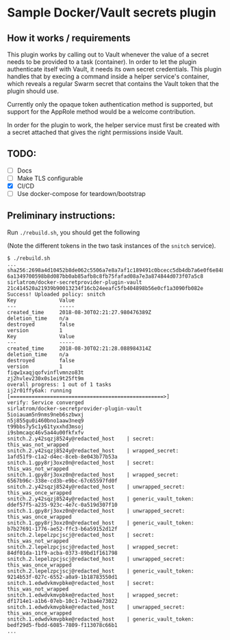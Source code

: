 # Sample Docker/Vault secrets plugin

## How it works / requirements

This plugin works by calling out to Vault whenever the value of a secret needs to be provided to a task (container). In order to let the plugin authenticate itself with Vault, it needs its own secret credentials. This plugin handles that by execing a command inside a helper service's container, which reveals a regular Swarm secret that contains the Vault token that the plugin should use.

Currently only the opaque token authentication method is supported, but support for the AppRole method would be a welcome contribution.

In order for the plugin to work, the helper service must first be created with a secret attached that gives the right permissions inside Vault.

## TODO:

- [ ] Docs
- [ ] Make TLS configurable
- [x] CI/CD
- [ ] Use docker-compose for teardown/bootstrap

## Preliminary instructions:

Run `./rebuild.sh`, you should get the following

(Note the different tokens in the two task instances of the `snitch` service).

```console
$ ./rebuild.sh
...
sha256:2698a4d10452b8de062c5506a7e8a7af1c189491c0bcecc5db4db7a6e0f6e848
6a1349700598b8d087bb0ab85afb8c8fb75fafad08a7e3a874844d073f07a5c8
sirlatrom/docker-secretprovider-plugin-vault
21c414520a21939b90013234f16cb24eeafc5fb404898b56e0cf1a3090fb082e
Success! Uploaded policy: snitch
Key              Value
---              -----
created_time     2018-08-30T02:21:27.980476389Z
deletion_time    n/a
destroyed        false
version          1
Key              Value
---              -----
created_time     2018-08-30T02:21:28.088984314Z
deletion_time    n/a
destroyed        false
version          1
fiqw1xaqjqofvinflvmnzo83t
zj2hvlev230x0s1ei9t25ft9m
overall progress: 1 out of 1 tasks
ij2r01ffy6ak: running   [==================================================>]
verify: Service converged
sirlatrom/docker-secretprovider-plugin-vault
5ioiauam5n9nms9neb6szbwxj
n5j855gu0i460bno1aaw3neq9
t99bbs7y5c1y61tyxxhd3msoj
i9sbmcaqc46v5a44u00fkfxfv
snitch.2.y42sqzj8524y@redacted_host    | secret:              this_was_not_wrapped
snitch.2.y42sqzj8524y@redacted_host    | wrapped_secret:      1afd51f9-c1a2-d4ec-8ceb-8e043b77b53a
snitch.1.gpy8rj3oxz0n@redacted_host    | secret:              this_was_not_wrapped
snitch.1.gpy8rj3oxz0n@redacted_host    | wrapped_secret:      6567b96c-338e-cd3b-e9bc-67c65597fd0f
snitch.2.y42sqzj8524y@redacted_host    | unwrapped_secret:    this_was_once_wrapped
snitch.2.y42sqzj8524y@redacted_host    | generic_vault_token: ddef57f5-a235-923c-4e7c-0a519d307f10
snitch.1.gpy8rj3oxz0n@redacted_host    | unwrapped_secret:    this_was_once_wrapped
snitch.1.gpy8rj3oxz0n@redacted_host    | generic_vault_token: b7b27691-1776-ae52-ffc3-b6a59152d12f
snitch.2.lepelzpcjscj@redacted_host    | secret:              this_was_not_wrapped
snitch.2.lepelzpcjscj@redacted_host    | wrapped_secret:      84df01da-11f9-acba-0373-89bd1f161798
snitch.2.lepelzpcjscj@redacted_host    | unwrapped_secret:    this_was_once_wrapped
snitch.2.lepelzpcjscj@redacted_host    | generic_vault_token: 9214b53f-027c-6552-a0a9-1b18783550d1
snitch.1.edwdvkmvpbke@redacted_host    | secret:              this_was_not_wrapped
snitch.1.edwdvkmvpbke@redacted_host    | wrapped_secret:      df1714e1-a1b6-07eb-10c1-7e1ba4e73022
snitch.1.edwdvkmvpbke@redacted_host    | unwrapped_secret:    this_was_once_wrapped
snitch.1.edwdvkmvpbke@redacted_host    | generic_vault_token: bedf29d5-fbdd-6085-7809-f113078c66b1
...
```